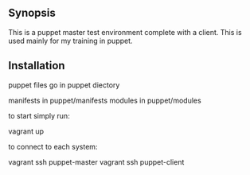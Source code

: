 ## Synopsis

This is a puppet master test environment complete with a client.  This is used mainly for my training in puppet.

## Installation

puppet files go in puppet diectory

manifests in puppet/manifests
modules in puppet/modules

to start simply run:

vagrant up

to connect to each system:

vagrant ssh puppet-master
vagrant ssh puppet-client
